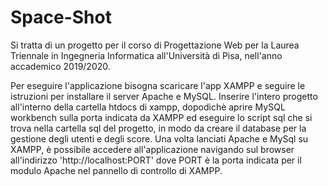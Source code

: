 # Space-Shot
Si tratta di un progetto per il corso di Progettazione Web per la Laurea Triennale in Ingegneria Informatica all'Università di Pisa, nell'anno accademico 2019/2020. 

Per eseguire l'applicazione bisogna scaricare l'app XAMPP e seguire le istruzioni per installare il server Apache e MySQL. Inserire l'intero progetto all'interno della cartella htdocs di xampp, dopodichè aprire MySQL workbench sulla porta indicata da XAMPP ed eseguire lo script sql che si trova nella cartella sql del progetto, in modo da creare il database per la gestione degli utenti e degli score. Una volta lanciati Apache e MySql su XAMPP, è possibile accedere all'applicazione navigando sul browser all'indirizzo 'http://localhost:PORT' dove PORT è la porta indicata per il modulo Apache nel pannello di controllo di XAMPP.
